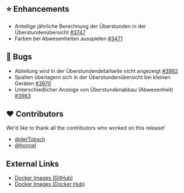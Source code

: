 ## ⭐ Enhancements

- Anteilige jährliche Berechnung der Überstunden in der Überstundenübersicht [#3747](https://github.com/urlaubsverwaltung/urlaubsverwaltung/issues/3747)
- Farben bei Abwesenheiten ausspielen [#3471](https://github.com/urlaubsverwaltung/urlaubsverwaltung/issues/3471)

## 🐞 Bugs

- Abteilung wird in der Überstundendetailseite nicht angezeigt [#3962](https://github.com/urlaubsverwaltung/urlaubsverwaltung/issues/3962)
- Spalten überlagern sich in der Überstundenübersicht bei kleinen Geräten [#3970](https://github.com/urlaubsverwaltung/urlaubsverwaltung/issues/3970)
- Unterschiedlicher Anzeige von Überstundenabbau (Abwesenheit) [#3963](https://github.com/urlaubsverwaltung/urlaubsverwaltung/issues/3963)

## ❤️ Contributors

We'd like to thank all the contributors who worked on this release!

- [@derTobsch](https://github.com/derTobsch)
- [@honnel](https://github.com/honnel)
## External Links

- [Docker Images (GitHub)](https://github.com/urlaubsverwaltung/urlaubsverwaltung/pkgs/container/urlaubsverwaltung)
- [Docker Images (Docker Hub)](https://hub.docker.com/r/urlaubsverwaltung/urlaubsverwaltung)
